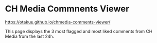 # CH Media Commnents Viewer

https://otakuu.github.io/chmedia-comments-viewer/

This page displays the 3 most flagged and most liked comments from CH Media from the last 24h.


